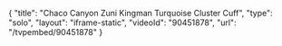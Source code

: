 {
    "title": "Chaco Canyon Zuni Kingman Turquoise Cluster Cuff",
    "type": "solo",
    "layout": "iframe-static",
    "videoId": "90451878",
    "url": "\/tvpembed\/90451878"
}